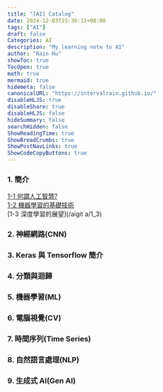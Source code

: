 ```yaml
---
title: "[AI] Catalog"
date: 2024-12-03T15:30:11+08:00
tags: ["AI"]
draft: false
Categories: AI
description: "My learning note to AI"
author: "Rain Hu"
showToc: true
TocOpen: true
math: true
mermaid: true
hidemeta: false
canonicalURL: "https://intervalrain.github.io/"
disableHLJS: true
disableShare: true
disableHLJS: false
hideSummary: false
searchHidden: false
ShowReadingTime: true
ShowBreadCrumbs: true
ShowPostNavLinks: true
ShowCodeCopyButtons: true
---
```


### 1. 簡介
[1-1 何謂人工智慧?](/ai/1_1)  
[1-2 機器學習的基礎技術](/ai/1_2)  
[1-3 深度學習的展望](/aigit a/1_3)  

### 2. 神經網路(CNN)

### 3. Keras 與 Tensorflow 簡介

### 4. 分類與迴歸

### 5. 機器學習(ML)

### 6. 電腦視覺(CV)

### 7. 時間序列(Time Series)

### 8. 自然語言處理(NLP)

### 9. 生成式 AI(Gen AI)

